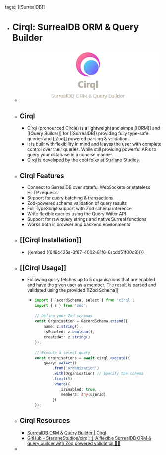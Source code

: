 tags:: [[SurrealDB]]

- # Cirql: SurrealDB ORM & Query Builder
	- ![cirql.png](../assets/cirql_1687967645732_0.png)
	- ## Cirql
		- Cirql (pronounced Circle) is a lightweight and simpe [[ORM]] and [[Query Builder]] for [[SurrealDB]] providing fully type-safe queries and [[Zod]] powered parsing & validation.
		- It is built with flexibility in mind and leaves the user with complete control over their queries. While still providing powerful APIs to query your database in a concise manner.
		- Cirql is developed by the cool folks at [Starlane Studios](https://starlane.studio/).
	- ## Cirql Features
		- Connect to SurrealDB over stateful WebSockets or stateless HTTP requests
		- Support for query batching & transactions
		- Zod-powered schema validation of query results
		- Full TypeScript support with Zod schema inference
		- Write flexible queries using the Query Writer API
		- Support for raw query strings and native Surreal functions
		- Works both in browser and backend environments
	- ## [[Cirql Installation]]
		- {{embed ((649c425a-3f87-4002-81f6-6acdd51f00c8))}}
	- ## [[Cirql Usage]]
		- Following query fetches up to 5 organisations that are enabled and have the given user as a member. The result is parsed and validated using the provided [[Zod Schema]]
			- ```typescript
			  import { RecordSchema, select } from 'cirql';
			  import { z } from 'zod';
			  
			  // Define your Zod schemas
			  const Organisation = RecordSchema.extend({
			      name: z.string(),
			      isEnabled: z.boolean(),
			      createdAt: z.string()
			  });
			  
			  // Execute a select query
			  const organisations = await cirql.execute({
			      query: select()
			          .from('organisation')
			          .with(Organisation) // Specify the schema
			          .limit(5)
			          .where({
			              isEnabled: true,
			              members: any(userId)
			          })
			  });
			  ```
	- ## Cirql Resources
		- [SurrealDB ORM & Query Builder | Cirql](https://cirql.starlane.studio/)
		- [GitHub - StarlaneStudios/cirql: 🔧 A flexible SurrealDB ORM & query builder with Zod powered validation 🏋️‍♂️](https://github.com/StarlaneStudios/cirql)
	-